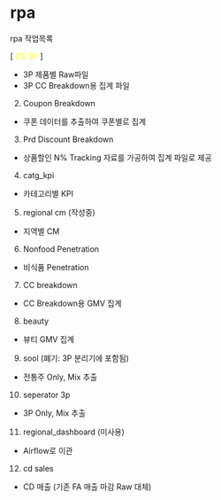 # rpa
rpa 작업목록


[<span style="color:yellow"> 01) 3P </span>]
 - 3P 제품별 Raw파일
 - 3P CC Breakdown용 집계 파일
 
02) Coupon Breakdown
 - 쿠폰 데이터를 추출하여 쿠폰별로 집계

03) Prd Discount Breakdown
 - 상품할인 N% Tracking 자료를 가공하여 집계 파일로 제공

04) catg_kpi
 - 카테고리별 KPI

05) regional cm (작성중)
 - 지역별 CM
 
06) Nonfood Penetration
 - 비식품 Penetration
 
07) CC breakdown
 - CC Breakdown용 GMV 집계
 
08) beauty
 - 뷰티 GMV 집계
 
09) sool (폐기: 3P 분리기에 포함됨)
 - 전통주 Only, Mix 추출
 
10) seperator 3p
 - 3P Only, Mix 추출
 
11) regional_dashboard (미사용)
 - Airflow로 이관
 
12) cd sales
 - CD 매출 (기존 FA 매출 마감 Raw 대체)
